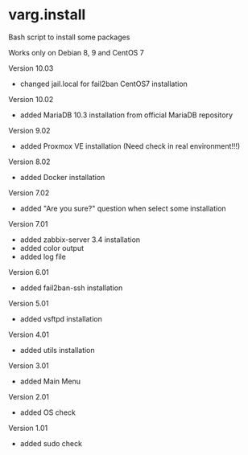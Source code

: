 # varg.install
Bash script to install some packages

Works only on Debian 8, 9 and CentOS 7

Version 10.03
- changed jail.local for fail2ban CentOS7 installation

Version 10.02
- added MariaDB 10.3 installation from official MariaDB repository

Version 9.02
- added Proxmox VE installation (Need check in real environment!!!)

Version 8.02
- added Docker installation

Version 7.02
- added "Are you sure?" question when select some installation

Version 7.01
- added zabbix-server 3.4 installation
- added color output
- added log file

Version 6.01
- added fail2ban-ssh installation

Version 5.01
- added vsftpd installation

Version 4.01
- added utils installation

Version 3.01
- added Main Menu

Version 2.01
- added OS check

Version 1.01
- added sudo check
